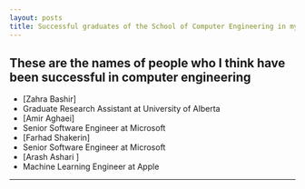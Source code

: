 ```yaml
---
layout: posts
title: Successful graduates of the School of Computer Engineering in my opinion
---
```


## These are the names of people who I think have been successful in computer engineering
- [Zahra Bashir]
- Graduate Research Assistant at University of Alberta 
- [Amir Aghaei]
- Senior Software Engineer at Microsoft
- [Farhad Shakerin]
- Senior Software Engineer at Microsoft
- [Arash Ashari ]
- Machine Learning Engineer at Apple
---